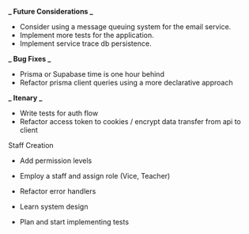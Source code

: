 **_ Future Considerations _**

- Consider using a message queuing system for the email service.
- Implement more tests for the application.
- Implement service trace db persistence.

**_ Bug Fixes _**

- Prisma or Supabase time is one hour behind
- Refactor prisma client queries using a more declarative approach

**_ Itenary _**

- Write tests for auth flow
- Refactor access token to cookies / encrypt data transfer from api to client

Staff Creation

- Add permission levels
- Employ a staff and assign role (Vice, Teacher)

- Refactor error handlers
- Learn system design
- Plan and start implementing tests
